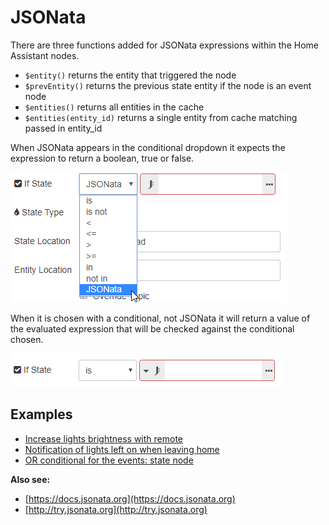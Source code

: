 # JSONata

There are three functions added for JSONata expressions within the Home Assistant nodes.

- `$entity()` returns the entity that triggered the node
- `$prevEntity()` returns the previous state entity if the node is an event node
- `$entities()` returns all entities in the cache
- `$entities(entity_id)` returns a single entity from cache matching passed in entity_id

When JSONata appears in the conditional dropdown it expects the expression to return a boolean, true or false.

![screenshot](./images/jsonata_1.png)

When it is chosen with a conditional, not JSONata it will return a value of the evaluated expression that will be checked against the conditional chosen.

![screenshot](./images/jsonata_2.png)

## Examples

- [Increase lights brightness with remote](/cookbook/jsonata.html#increase-lights-brightness-with-remote)
- [Notification of lights left on when leaving home](/cookbook/jsonata.html#notification-of-lights-left-on-when-leaving-home)
- [OR conditional for the events: state node](/cookbook/jsonata.html#or-conditional-for-the-events-state-node)

**Also see:**

- [https://docs.jsonata.org](https://docs.jsonata.org)
- [http://try.jsonata.org](http://try.jsonata.org)
